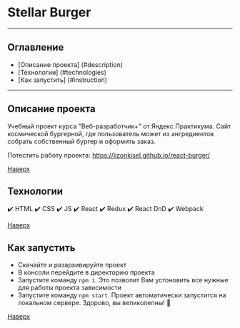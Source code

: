 # <a id="top" /> Stellar Burger

---

## Оглавление

- [Описание проекта] (#description)
- [Технологии] (#technologies)
- [Как запустить] (#instruction)

---

## <a id="description" /> Описание проекта

Учебный проект курса "Веб-разработчик+" от Яндекс.Практикума. Сайт космической бургерной, где пользователь может из ангредиентов собрать собственный бургер и оформить заказ.

Потестить работу проекта: https://lizonkisel.github.io/react-burger/

[Наверх](#top)


## <a id="technologies" /> Технологии

:heavy_check_mark: HTML
:heavy_check_mark: CSS
:heavy_check_mark: JS
:heavy_check_mark: React
:heavy_check_mark: Redux
:heavy_check_mark: React DnD
:heavy_check_mark: Webpack

[Наверх](#top)


## <a id="instruction" /> Как запустить

- Скачайте и разархивируйте проект
- В консоли перейдите в директорию проекта
- Запустите команду `npm i`. Это позволит Вам устоновить все нужные для работы проекта зависимости
- Запустите команду `npm start`. Проект автоматически запустится на локальном сервере. Здорово, вы великолепны! :mechanical_arm:

[Наверх](#top)
